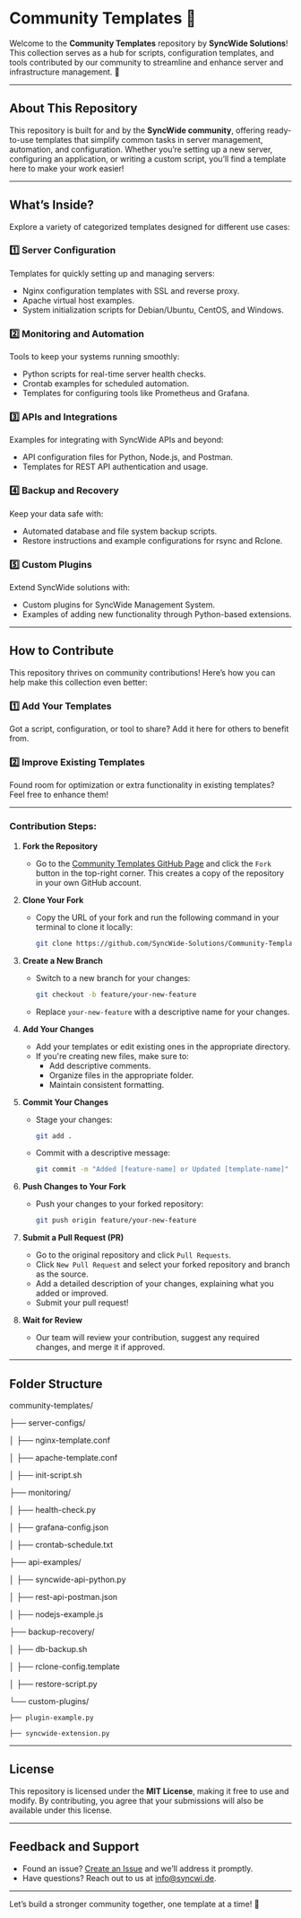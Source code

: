# Community Templates 📂

Welcome to the **Community Templates** repository by **SyncWide Solutions**! This collection serves as a hub for scripts, configuration templates, and tools contributed by our community to streamline and enhance server and infrastructure management. 🌟

---

## About This Repository

This repository is built for and by the **SyncWide community**, offering ready-to-use templates that simplify common tasks in server management, automation, and configuration. Whether you’re setting up a new server, configuring an application, or writing a custom script, you’ll find a template here to make your work easier!

---

## What’s Inside?

Explore a variety of categorized templates designed for different use cases:

### 1️⃣ **Server Configuration**  
Templates for quickly setting up and managing servers:
- Nginx configuration templates with SSL and reverse proxy.
- Apache virtual host examples.
- System initialization scripts for Debian/Ubuntu, CentOS, and Windows.

### 2️⃣ **Monitoring and Automation**  
Tools to keep your systems running smoothly:
- Python scripts for real-time server health checks.
- Crontab examples for scheduled automation.
- Templates for configuring tools like Prometheus and Grafana.

### 3️⃣ **APIs and Integrations**  
Examples for integrating with SyncWide APIs and beyond:
- API configuration files for Python, Node.js, and Postman.
- Templates for REST API authentication and usage.

### 4️⃣ **Backup and Recovery**  
Keep your data safe with:
- Automated database and file system backup scripts.
- Restore instructions and example configurations for rsync and Rclone.

### 5️⃣ **Custom Plugins**  
Extend SyncWide solutions with:
- Custom plugins for SyncWide Management System.
- Examples of adding new functionality through Python-based extensions.

---

## How to Contribute

This repository thrives on community contributions! Here’s how you can help make this collection even better:

### 1️⃣ **Add Your Templates**  
   Got a script, configuration, or tool to share? Add it here for others to benefit from.

### 2️⃣ **Improve Existing Templates**  
   Found room for optimization or extra functionality in existing templates? Feel free to enhance them!

---

### Contribution Steps: 

1. **Fork the Repository**  
   - Go to the [Community Templates GitHub Page](https://github.com/SyncWide-Solutions/Community-Templates) and click the `Fork` button in the top-right corner. This creates a copy of the repository in your own GitHub account.

2. **Clone Your Fork**  
   - Copy the URL of your fork and run the following command in your terminal to clone it locally:
     ```bash
     git clone https://github.com/SyncWide-Solutions/Community-Templates.git
     ```

3. **Create a New Branch**  
   - Switch to a new branch for your changes:
     ```bash
     git checkout -b feature/your-new-feature
     ```
   - Replace `your-new-feature` with a descriptive name for your changes.

4. **Add Your Changes**  
   - Add your templates or edit existing ones in the appropriate directory.
   - If you're creating new files, make sure to:
     - Add descriptive comments.
     - Organize files in the appropriate folder.
     - Maintain consistent formatting.

5. **Commit Your Changes**  
   - Stage your changes:
     ```bash
     git add .
     ```
   - Commit with a descriptive message:
     ```bash
     git commit -m "Added [feature-name] or Updated [template-name]"
     ```

6. **Push Changes to Your Fork**  
   - Push your changes to your forked repository:
     ```bash
     git push origin feature/your-new-feature
     ```

7. **Submit a Pull Request (PR)**  
   - Go to the original repository and click `Pull Requests`.
   - Click `New Pull Request` and select your forked repository and branch as the source.
   - Add a detailed description of your changes, explaining what you added or improved.
   - Submit your pull request!

8. **Wait for Review**  
   - Our team will review your contribution, suggest any required changes, and merge it if approved.

---

## Folder Structure

community-templates/

├── server-configs/

│   ├── nginx-template.conf

│   ├── apache-template.conf

│   ├── init-script.sh

├── monitoring/

│   ├── health-check.py

│   ├── grafana-config.json

│   ├── crontab-schedule.txt

├── api-examples/

│   ├── syncwide-api-python.py

│   ├── rest-api-postman.json

│   ├── nodejs-example.js

├── backup-recovery/

│   ├── db-backup.sh

│   ├── rclone-config.template

│   ├── restore-script.py

└── custom-plugins/

    ├── plugin-example.py
    
    ├── syncwide-extension.py

---

## License

This repository is licensed under the **MIT License**, making it free to use and modify. By contributing, you agree that your submissions will also be available under this license.

---

## Feedback and Support

- Found an issue? [Create an Issue](https://github.com/SyncWide-Solutions/Community-Templates/issues) and we’ll address it promptly.
- Have questions? Reach out to us at [info@syncwi.de](mailto:info@syncwi.de).

---

Let’s build a stronger community together, one template at a time! 🚀
